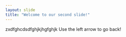 ```yaml
---
layout: slide
title: "Welcome to our second slide!"
---
```

zxdfghcdsdfghjkjhgfghjk
Use the left arrow to go back!
